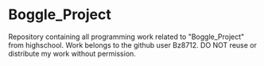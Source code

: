 # Boggle_Project
Repository containing all programming work related to "Boggle_Project" from highschool.
Work belongs to the github user Bz8712. DO NOT reuse or distribute my work without permission.
